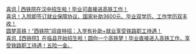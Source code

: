   
[喜讯 | 西铁院在汉中招生啦！毕业可直接进高铁工作！](http://www.dianyue.me/archives/813/i7316mh3g9lq6ppr/)  
[喜讯！入院即签订就业保障协议、国家补助3600元、毕业双学历、工作学历双丰收！](http://www.dianyue.me/archives/697/dtz7l21qu685frry/)  
[圆梦高铁！“西铁院”阎良特招：入学有补助+就业享受铁路职工待遇！](http://www.dianyue.me/archives/835/3yuhaxig8bpaufra/)  
[喜讯【西铁院】在临县开始招生啦！圆你一个高铁梦！毕业直接进入高铁工作，享受铁路职工待遇！五险一金。](http://www.dianyue.me/archives/145/bun3004s99rab5bt/)